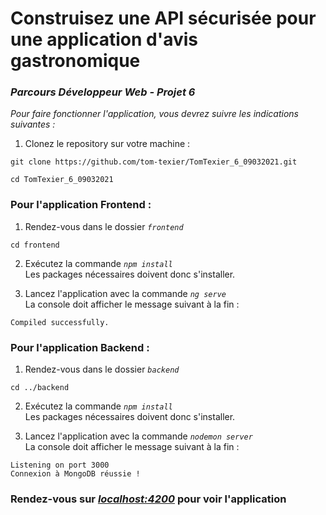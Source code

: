 # Construisez une API sécurisée pour une application d'avis gastronomique

### *Parcours Développeur Web - Projet 6*

*Pour faire fonctionner l'application, vous devrez suivre les indications suivantes :*

1. Clonez le repository sur votre machine :
```
git clone https://github.com/tom-texier/TomTexier_6_09032021.git
```
```
cd TomTexier_6_09032021
```

### Pour l'application Frontend :

1. Rendez-vous dans le dossier *`frontend`*
```
cd frontend
```

2. Exécutez la commande *`npm install`*<br>
Les packages nécessaires doivent donc s'installer.

3. Lancez l'application avec la commande *`ng serve`*<br>
La console doit afficher le message suivant à la fin :

```
Compiled successfully.
```

### Pour l'application Backend :

1. Rendez-vous dans le dossier *`backend`*
```
cd ../backend
```

2. Exécutez la commande *`npm install`*<br>
Les packages nécessaires doivent donc s'installer.

3. Lancez l'application avec la commande *`nodemon server`*<br>
La console doit afficher le message suivant à la fin :

```
Listening on port 3000
Connexion à MongoDB réussie !
```

### Rendez-vous sur *[localhost:4200](localhost:4200)* pour voir l'application